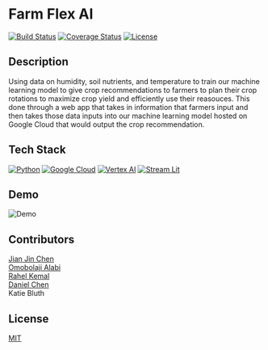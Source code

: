 # Farm Flex AI 

[![Build Status](https://img.shields.io/travis/username/reponame.svg?style=flat-square)](https://travis-ci.org/username/reponame)
[![Coverage Status](https://img.shields.io/coveralls/username/reponame.svg?style=flat-square)](https://coveralls.io/github/username/reponame)
[![License](https://img.shields.io/github/license/isayahc/python-sample-template.svg?style=flat-square)](LICENSE)

## Description

Using data on humidity, soil nutrients, and temperature to train our machine learning model to give crop recommendations to farmers to plan
their crop rotations to maximize crop yield and efficiently use their reasouces. This done through a web app that takes in information that farmers 
input and then takes those data inputs into our machine learning model hosted on Google Cloud that would output the crop recommendation. 

## Tech Stack 
[![Python](https://img.shields.io/badge/-Python-3776AB?logo=python&logoColor=yellow&style=for-the-badge)](Python) 
[![Google Cloud](https://img.shields.io/badge/-googlecloud-4285F4?logo=googlecloud&logoColor=red&style=for-the-badge)](GoogleCloud)
[![Vertex AI](https://img.shields.io/badge/%20Vertex%20AI-4169E1?style=for-the-badge)](VertexAi)
[![Stream Lit](https://img.shields.io/badge/Steamlit-black?style=for-the-badge&logo=streamlit)](StreamLit)

## Demo

![Demo](https://github.com/isayahc/Crop-AI/assets/122761865/88076025-3225-47e1-996f-b6ac37517312)

## Contributors
[Jian Jin Chen](https://github.com/JJC3321) <br />
[Omobolaji Alabi](https://github.com/SlinkyWalnut) <br />
[Rahel Kemal](https://github.com/rahelskemal) <br />
[Daniel Chen](https://github.com/dchen024) <br />
Katie Bluth

## License

[MIT](LICENSE)
